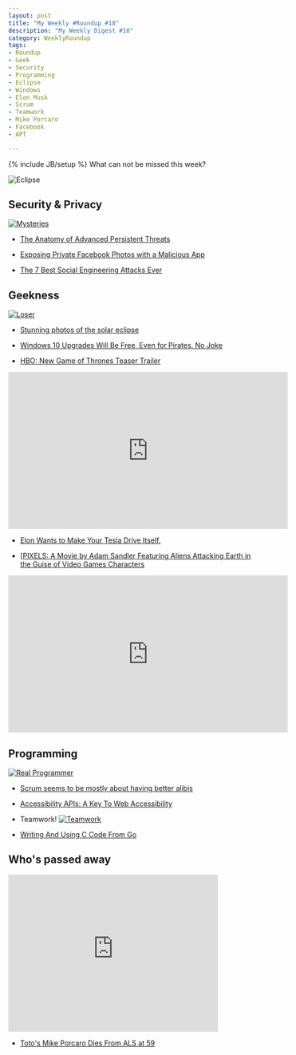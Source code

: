 ```yaml
---
layout: post
title: "My Weekly #Roundup #18"
description: "My Weekly Digest #18"
category: WeeklyRoundup
tags: 
- Roundup
- Geek
- Security
- Programming
- Eclipse
- Windows
- Elon Musk
- Scrum
- Teamwork
- Mike Porcaro
- Facebook
- APT

---
```

{% include JB/setup %}
What can not be missed this week? 

![Eclipse](http://www.andreafortuna.org/images/eclipse.jpg)
<!-- more -->

Security & Privacy
--
[![Mysteries](http://imgs.xkcd.com/comics/mysteries.png)](http://xkcd.com/1501/)

- [The Anatomy of Advanced Persistent Threats](http://www.darkreading.com/partner-perspectives/bitdefender/the-anatomy-of-advanced-persistent-threats/a/d-id/1319525)

- [Exposing Private Facebook Photos with a Malicious App](http://hackaday.com/2015/03/20/exposing-private-facebook-photos-with-a-malicious-app/)

- [The 7 Best Social Engineering Attacks Ever](http://www.darkreading.com/the-7-best-social-engineering-attacks-ever/d/d-id/1319411)


Geekness
--

[![Loser](http://inkontheside.com/comics/2015-02-23-Once%20a%20loser%20always%20a%20loser.jpg)](http://inkontheside.com/2015/02/23/once-a-loser-always-a-loser/)

- [Stunning photos of the solar eclipse](http://mashable.com/2015/03/20/the-solar-eclipse-in-photos/)

- [Windows 10 Upgrades Will Be Free, Even for Pirates. No Joke](http://www.wired.com/2015/03/windows-10-upgrades-will-free-even-pirates-no-joke/)

- [HBO: New Game of Thrones Teaser Trailer](http://netflixlife.com/2015/03/16/hbo-new-game-of-thrones-teaser-trailer-video/)

<iframe width="560" height="315" src="https://www.youtube.com/embed/p9Mi17nLflY" frameborder="0" allowfullscreen></iframe>

- [Elon Wants to Make Your Tesla Drive Itself.](http://www.wired.com/2015/03/elon-wants-make-tesla-drive-legal/)

- [[PIXELS: A Movie by Adam Sandler Featuring Aliens Attacking Earth in the Guise of Video Games Characters](http://www.geeksaresexy.net/2015/03/17/pixels-a-movie-by-adam-sandler-featuring-aliens-attacking-earth-in-the-guise-of-video-games-characters/)

<iframe width="560" height="315" src="https://www.youtube.com/embed/0CYMC5b8KLE" frameborder="0" allowfullscreen></iframe>


Programming
--
[![Real Programmer](http://imgs.xkcd.com/comics/real_programmers.png)](http://xkcd.com/378/)

- [Scrum seems to be mostly about having better alibis](http://agileoverflow.com/t/scrum-seems-to-be-mostly-about-having-better-alibis/47)

- [Accessibility APIs: A Key To Web Accessibility](http://www.smashingmagazine.com/2015/03/16/web-accessibility-with-accessibility-api/)

- Teamwork!
[![Teamwork](http://i.imgur.com/KA24Miu.gif)](http://devopsreactions.tumblr.com/post/114120650938/teamwork)


- [Writing And Using C Code From Go](http://openmymind.net/Writer-And-Using-C-Code-From-Go/)



Who's passed away
---

<iframe width="420" height="315" src="https://www.youtube.com/embed/wMiku_OsEyw" frameborder="0" allowfullscreen></iframe>

- [Toto's Mike Porcaro Dies From ALS at 59](http://www.tmz.com/2015/03/15/mike-porcaro-toto-dies-dead-bassist/)
